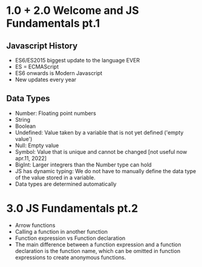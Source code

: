 # 1.0 + 2.0 Welcome and JS Fundamentals pt.1

## Javascript History
- ES6/ES2015 biggest update to the language EVER
- ES = ECMAScript
- ES6 onwards is Modern Javascript
- New updates every year

## Data Types
- Number: Floating point numbers
- String
- Boolean
- Undefined: Value taken by a variable that is not yet defined ('empty value')
- Null: Empty value
- Symbol: Value that is unique and cannot be changed [not useful now apr.11, 2022]
- BigInt: Larger integrers than the Number type can hold
- JS has dynamic typing: We do not have to manually define the data type of the value stored in a variable. 
- Data types are determined automatically

# 3.0 JS Fundamentals pt.2
- Arrow functions
- Calling a function in another function
- Function expression vs Function declaration
- The main difference between a function expression and a function declaration is the function name, which can be omitted in function expressions to create anonymous functions.


